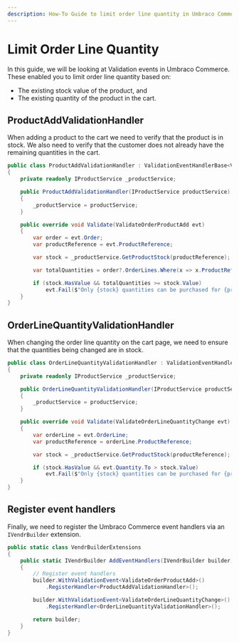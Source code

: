 ```yaml
---
description: How-To Guide to limit order line quantity in Umbraco Commerce.
---
```


# Limit Order Line Quantity

In this guide, we will be looking at Validation events in Umbraco Commerce. These enabled you to limit order line quantity based on:

* The existing stock value of the product, and
* The existing quantity of the product in the cart.

## ProductAddValidationHandler

When adding a product to the cart we need to verify that the product is in stock. We also need to verify that the customer does not already have the remaining quantities in the cart.

```csharp
public class ProductAddValidationHandler : ValidationEventHandlerBase<ValidateOrderProductAdd>
{
    private readonly IProductService _productService;

    public ProductAddValidationHandler(IProductService productService)
    {
        _productService = productService;
    }

    public override void Validate(ValidateOrderProductAdd evt)
    {
        var order = evt.Order;
        var productReference = evt.ProductReference;

        var stock = _productService.GetProductStock(productReference);

        var totalQuantities = order?.OrderLines.Where(x => x.ProductReference == productReference).Sum(x => x.Quantity) ?? 0;

        if (stock.HasValue && totalQuantities >= stock.Value)
            evt.Fail($"Only {stock} quantities can be purchased for {productReference}.");
    }
}

```

## OrderLineQuantityValidationHandler

When changing the order line quantity on the cart page, we need to ensure that the quantities being changed are in stock.

```csharp
public class OrderLineQuantityValidationHandler : ValidationEventHandlerBase<ValidateOrderLineQuantityChange>
{
    private readonly IProductService _productService;

    public OrderLineQuantityValidationHandler(IProductService productService)
    {
        _productService = productService;
    }

    public override void Validate(ValidateOrderLineQuantityChange evt)
    {
        var orderLine = evt.OrderLine;
        var productReference = orderLine.ProductReference;

        var stock = _productService.GetProductStock(productReference);

        if (stock.HasValue && evt.Quantity.To > stock.Value)
            evt.Fail($"Only {stock} quantities can be purchased for {productReference}.");
    }
}

```

## Register event handlers

Finally, we need to register the Umbraco Commerce event handlers via an `IVendrBuilder` extension.

```csharp
public static class VendrBuilderExtensions
{
    public static IVendrBuilder AddEventHandlers(IVendrBuilder builder)
    {
        // Register event handlers
        builder.WithValidationEvent<ValidateOrderProductAdd>()
            .RegisterHandler<ProductAddValidationHandler>();

        builder.WithValidationEvent<ValidateOrderLineQuantityChange>()
            .RegisterHandler<OrderLineQuantityValidationHandler>();

        return builder;
    }
}
```
